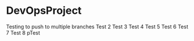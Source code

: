 # DevOpsProject
Testing to push to multiple branches
Test 2
Test 3
Test 4
Test 5
Test 6
Test 7
Test 8
pTest
